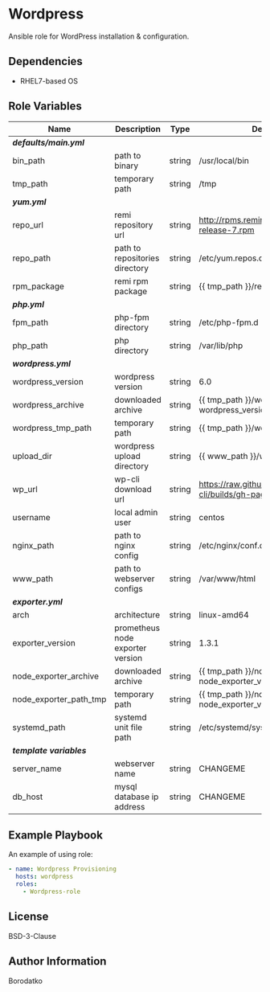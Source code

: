 Wordpress
=========

Ansible role for WordPress installation & configuration.


Dependencies
------------

 - RHEL7-based OS


Role Variables
--------------
| Name | Description | Type | Default Value|
|------|-------------|------|---------|
| ***defaults/main.yml*** |
| bin_path | path to binary | string | /usr/local/bin |
| tmp_path | temporary path | string | /tmp |
| ***yum.yml*** |
| repo_url | remi repository url | string | http://rpms.remirepo.net/enterprise/remi-release-7.rpm |
| repo_path | path to repositories directory | string | /etc/yum.repos.d |
| rpm_package | remi rpm package | string | {{ tmp_path }}/remi-release-7.rpm |
| ***php.yml*** |
| fpm_path | php-fpm directory | string | /etc/php-fpm.d |
| php_path | php directory | string | /var/lib/php |
| ***wordpress.yml*** |
| wordpress_version | wordpress version | string | 6.0 |
| wordpress_archive | downloaded archive | string | {{ tmp_path }}/wordpress-{{ wordpress_version }}.tar.gz |
| wordpress_tmp_path | temporary path | string | {{ tmp_path }}/wordpress |
| upload_dir | wordpress upload directory | string | {{ www_path }}/wp-content/uploads |
| wp_url | wp-cli download url | string | https://raw.githubusercontent.com/wp-cli/builds/gh-pages/phar/wp-cli.phar |
| username | local admin user | string | centos |
| nginx_path | path to nginx config | string | /etc/nginx/conf.d |
| www_path | path to webserver configs | string | /var/www/html |
| ***exporter.yml***|
| arch | architecture  | string | linux-amd64 |
| exporter_version | prometheus node exporter version | string | 1.3.1 |
| node_exporter_archive | downloaded archive | string | {{ tmp_path }}/node_exporter-{{ node_exporter_version }}.{{ arch }}.tar.gz |
| node_exporter_path_tmp | temporary path | string | {{ tmp_path }}/node_exporter-{{ node_exporter_version }}.{{ arch }} |
| systemd_path | systemd unit file path | string | /etc/systemd/system |
| ***template variables*** |
| server_name | webserver name | string | CHANGEME |
| db_host | mysql database ip address | string | CHANGEME |


Example Playbook
----------------

An example of using role:

```yaml
- name: Wordpress Provisioning
  hosts: wordpress
  roles:
    - Wordpress-role
```


License
-------

BSD-3-Clause


Author Information
------------------

Borodatko
